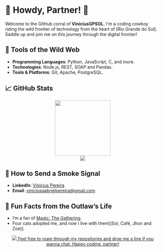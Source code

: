 # 🤠 Howdy, Partner! 🤠

Welcome to the GitHub corral of **ViniciusGPSOL**. I'm a coding cowboy riding the wild frontier of technology from the heart of [Rio Grande do Sul]. Saddle up and join me on this journey through the digital frontier!

## 🔧 Tools of the Wild Web

- **Programming Languages**: Python, JavaScript, C, and more.
- **Technologies**: Node.js, REST, SOAP and Pandas.
- **Tools & Platforms**: Git, Apache, PostgreSQL.

## 📈 GitHub Stats

<div align="center">
  <a href="https://github.com/ViniciusGPSOL" >
    <img height="180em" src="https://github-readme-stats-sigma-five.vercel.app/api?username=ViniciusGPSOL&show_icons=true&theme=dark&include_all_commits=true&count_private=true"/ >
    <br>
    <img src="https://github-profile-trophy.vercel.app/?username=MateusNicolodi&theme=algolia&row=2&no-bg=true&column=4&margin-w=15&margin-h=15"/>
  </a>
</div>

## 🏇 How to Send a Smoke Signal

- **LinkedIn**: [Vinicius Pereira](https://www.linkedin.com/in/vinicius-pereira-62417a215/)
- **Email**: [viniciusgabrielpereira@gmail.com](mailto:viniciusgabrielpereira@gmail.com)

## 🌵 Fun Facts from the Outlaw’s Life

- I’m a fan of [Magic: The Gathering](#).
- Four cats adopted me, and now I live with them[(Sol, Café, Jhon and Zoe)].

<div align="center">
  <a href="https://github.com/ViniciusGPSOL" >
    <img src="https://i.giphy.com/media/v1.Y2lkPTc5MGI3NjExb2NramdxamxyazJhajIwY2Rrd3R4bGxqMm03ZWxwank3a2J4OWd2YiZlcD12MV9pbnRlcm5hbF9naWZfYnlfaWQmY3Q9Zw/9smDomSoAcBkQ/giphy.gif"/>
    Feel free to roam through my repositories and drop me a line if you wanna chat. Happy coding, partner!
  </a>
</div>
